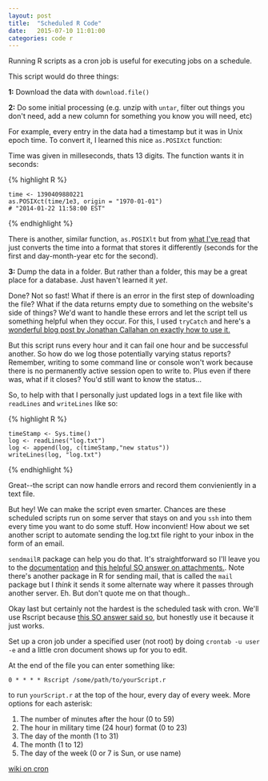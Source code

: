 ```yaml
---
layout: post
title:  "Scheduled R Code"
date:   2015-07-10 11:01:00
categories: code r
---
```


Running R scripts as a cron job is useful for executing jobs on a schedule. 

This script would do three things:

**1:** Download the data with `download.file()`
    
**2:** Do some initial processing (e.g. unzip with `untar`, filter out things you don't need, add a new column for something you know you will need, etc) 

 For example, every entry in the data had a timestamp but it was in Unix epoch time. To convert it, I learned this nice `as.POSIXct` function:
 

Time was given in milleseconds, thats 13 digits. The function wants it in seconds:

{% highlight R %}

    time <- 1390409880221
    as.POSIXct(time/1e3, origin = "1970-01-01")
    # "2014-01-22 11:58:00 EST"
    
{% endhighlight %}     

There is another, similar function, `as.POSIXlt` but from [what I've read](http://stackoverflow.com/questions/10699511/difference-between-as-posixct-as-posixlt-and-strptime-for-converting-character-v) that just converts the time into a format that stores it differently (seconds for the first and day-month-year etc for the second). 

**3:** Dump the data in a folder. But rather than a folder, this may be a great place for a database. Just haven't learned it *yet*.

Done? Not so fast! What if there is an error in the first step of downloading the file? What if the data returns empty due to something on the website's side of things? We'd want to handle these errors and let the script tell us something helpful when they occur. For this, I used `tryCatch` and here's a [wonderful blog post by Jonathan Callahan on exactly how to use it.](http://mazamascience.com/WorkingWithData/?p=912)


But this script runs every hour and it can fail one hour and be successful another. So how do we log those potentially varying status reports? Remember, writing to some command line or console won't work because there is no permanently active session open to write to. Plus even if there was, what if it closes? You'd still want to know the status...

So, to help with that I personally just updated logs in a text file like with `readLines` and `writeLines` like so:

{% highlight R %}

	timeStamp <- Sys.time()
    log <- readLines("log.txt")
    log <- append(log, c(timeStamp,"new status"))
    writeLines(log, "log.txt")
    
{% endhighlight %}
    
Great--the script can now handle errors and record them convieniently in a text file. 

But hey! We can make the script even smarter. Chances are these scheduled scripts run on some server that stays on and you `ssh` into them every time you want to do some stuff. How inconvient! How about we set another script to automate sending the log.txt file right to your inbox in the form of an email.

`sendmailR` package can help you do that. It's straightforward so I'll leave you to the [documentation](http://cran.r-project.org/web/packages/sendmailR/sendmailR.pdf) and [this helpful SO answer on attachments.](http://stackoverflow.com/questions/2885660/how-to-send-email-with-attachment-from-r-in-windows). Note there's another package in R for sending mail, that is called the `mail` package but I *think* it sends it some alternate way where it passes through another server. Eh. But don't quote me on that though..

Okay last but certainly not the hardest is the scheduled task with cron. We'll use Rscript because [this SO answer said so](http://stackoverflow.com/questions/10116411/schedule-r-script-using-cron), but honestly use it because it just works.

Set up a cron job under a specified user (not root) by doing `crontab -u user -e` and a little cron document shows up for you to edit.

At the end of the file you can enter something like:

    0 * * * * Rscript /some/path/to/yourScript.r

to run `yourScript.r` at the top of the hour, every day of every week. More options for each asterisk:

1. The number of minutes after the hour (0 to 59)
2. The hour in military time (24 hour) format (0 to 23)
3. The day of the month (1 to 31)
4. The month (1 to 12)
5. The day of the week (0 or 7 is Sun, or use name)

[wiki on cron](http://en.wikipedia.org/wiki/Cron)
